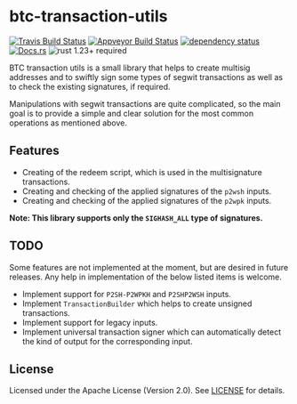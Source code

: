 # btc-transaction-utils

[![Travis Build Status](https://img.shields.io/travis/exonum/btc-transaction-utils/master.svg?label=Linux)](https://travis-ci.org/exonum/btc-transaction-utils)
[![Appveyor Build Status](https://img.shields.io/appveyor/ci/exonum-org/btc-transaction-utils/master.svg?label=Windows)](https://ci.appveyor.com/project/exonum-org/btc-transaction-utils)
[![dependency status](https://deps.rs/repo/github/exonum/btc-transaction-utils/status.svg)](https://deps.rs/repo/github/exonum/btc-transaction-utils)
[![Docs.rs](https://docs.rs/btc-transaction-utils/badge.svg)](https://docs.rs/btc-transaction-utils)
![rust 1.23+ required](https://img.shields.io/badge/rust-1.23+-blue.svg?label=Required%20Rust)

BTC transaction utils is a small library that helps to create multisig addresses
and to swiftly sign some types of segwit transactions as well as to check the
existing signatures, if required.

Manipulations with segwit transactions are quite complicated, so the main goal
is to provide a simple and clear solution for the most common operations
as mentioned above.

## Features

- Creating of the redeem script, which is used in the multisignature transactions.
- Creating and checking of the applied signatures of the `p2wsh` inputs.
- Creating and checking of the applied signatures of the `p2wpk` inputs.

**Note: This library supports only the `SIGHASH_ALL` type of signatures.**

## TODO

Some features are not implemented at the moment, but are desired in future releases.
Any help in implementation of the below listed items is welcome.

- Implement support for `P2SH-P2WPKH` and `P2SHP2WSH` inputs.
- Implement `TransactionBuilder` which helps to create unsigned transactions.
- Implement support for legacy inputs.
- Implement universal transaction signer which can automatically detect the kind of output
  for the corresponding input.

## License

Licensed under the Apache License (Version 2.0). See [LICENSE](LICENSE) for details.
